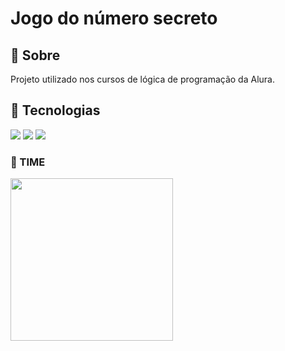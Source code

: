 <h1>Jogo do número secreto</h1>

<h2>🚧 Sobre</h2>
<p>Projeto utilizado nos cursos de lógica de programação da Alura.</p>

## 🚀 Tecnologias
<div>
  <img src="https://img.shields.io/badge/HTML-239120?style=for-the-badge&logo=html5&logoColor=white">
  <img src="https://img.shields.io/badge/CSS-239120?&style=for-the-badge&logo=css3&logoColor=white">
  <img src="https://img.shields.io/badge/JavaScript-F7DF1E?style=for-the-badge&logo=javascript&logoColor=black">
</div>

<h3>👨 TIME</h3>
<div>
  <img style="height:auto;" alt="" src="https://avatars.githubusercontent.com/u/168025112?v=4" width="260" height="260" class="avatar avatar-user width-full border color-bg-default">
</div>
